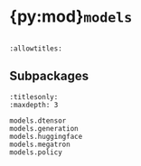 # {py:mod}`models`

```{py:module} models
```

```{autodoc2-docstring} models
:allowtitles:
```

## Subpackages

```{toctree}
:titlesonly:
:maxdepth: 3

models.dtensor
models.generation
models.huggingface
models.megatron
models.policy
```

